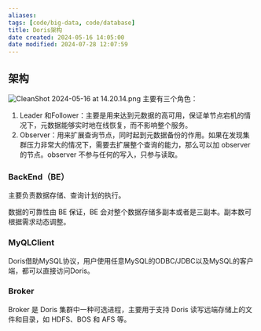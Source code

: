 ```yaml
---
aliases: 
tags: [code/big-data, code/database]
title: Doris架构
date created: 2024-05-16 14:05:00
date modified: 2024-07-28 12:07:59
---
```

## 架构
![CleanShot 2024-05-16 at 14.20.14.png](https://typora-tes.oss-cn-shanghai.aliyuncs.com/picgo/CleanShot%202024-05-16%20at%2014.20.14.png)
主要有三个角色：
1. Leader 和Follower：主要是用来达到元数据的高可用，保证单节点宕机的情况下，元数据能够实时地在线恢复，而不影响整个服务。
2. Observer：用来扩展查询节点，同时起到元数据备份的作用。如果在发现集群压力非常大的情况下，需要去扩展整个查询的能力，那么可以加 observer 的节点。observer 不参与任何的写入，只参与读取。

### BackEnd（BE）
主要负责数据存储、查询计划的执行。

数据的可靠性由 BE 保证，BE 会对整个数据存储多副本或者是三副本。副本数可根据需求动态调整。

### MyQLClient
Doris借助MySQL协议，用户使用任意MySQL的ODBC/JDBC以及MySQL的客户端，都可以直接访问Doris。

### Broker
Broker 是 Doris 集群中一种可选进程，主要用于支持 Doris 读写远端存储上的文件和目录，如 HDFS、BOS 和 AFS 等。
